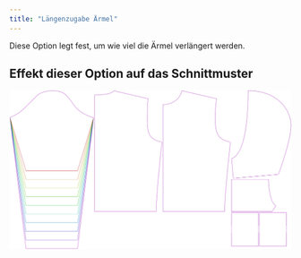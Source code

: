 ```yaml
---
title: "Längenzugabe Ärmel"
---
```


Diese Option legt fest, um wie viel die Ärmel verlängert werden.

## Effekt dieser Option auf das Schnittmuster

![Dieses Bild zeigt den Effekt dieser Variable, indem es unterschiedliche Masse dieser Variable überlagert darstellt](huey_sleevelengthbonus_sample.svg "Effekt dieser Variable auf das Schnittmuster")
